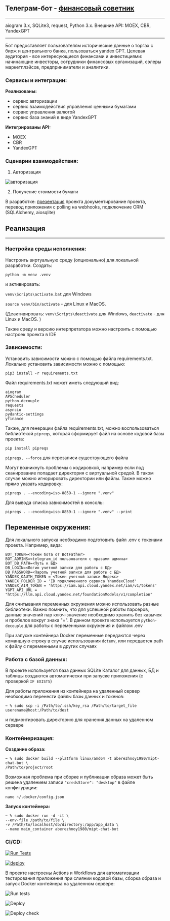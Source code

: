 ## Телеграм-бот - [финансовый советник](https://t.me/finassassin_bot)
<hr>
aiogram 3.x, SQLite3, request, Python 3.x. Внешние API: MOEX, CBR, YandexGPT
<hr>
Бот предоставляет пользователям исторические данные о торгах с бирж и центрального банка,
пользоваться yandex GPT. Целевая аудитория - все интересующиеся финансами и инвестициями:
начинающие инвесторы, сотрудники финансовых организаций, сэлеры маркетплэйсов,
предприниматели и аналитики.

### Сервисы и интеграции:

**Реализованы:** 
* сервис авторизации
* сервис взаимодействия управления ценными бумагами
* сервис управления валютой
* сервис база знаний в виде YandexGPT

**Интегрированы API:**
* MOEX
* CBR
* YandexGPT

### Сценарии взаимодействия:

1. Авторизация

![авторизация](img/auth.png)

2. Получение стоимости бумаги

В разработке: [презентация](https://github.com/Aberezhnoy1980/MIPT_tg_bot/blob/main/img/Berezhnoy_A_finassassin.pdf) 
проекта документирование проекта, перевод приложения с polling на webhooks, подключение ORM (SQLAlchemy, aiosqlite)

## Реализация
<hr>

### Настройка среды исполнения:
Настроить виртуальную среду (опционально) для локальной разработки. Создать:

```shell
python -m venv .venv
```
и активировать:

`venv\Scripts\activate.bat` для Windows

`source venv/bin/activate` - для Linux и MacOS.

(Деактивировать: `venv\Scripts\deactivate` для Windows, `deactivate` - для Linux и MacOS.
)

Также среду и версию интерпретатора можно настроить с помощью настроек проекта в IDE

### Зависимости:
Установить зависимости можно с помощью файла requirements.txt. Локально установить зависимости можно с помощью:

```shell
pip3 install -r requirements.txt
````

Файл requirements.txt может иметь следующий вид:

```
aiogram
APScheduler
python-decouple
requests
asyncio
pydantic-settings
yfinance
```

Также, для генерации файла requirements.txt, можно воспользоваться библиотекой 
`pipreqs`, которая сформирует файл на основе кодовой базы проекта:

`pip install pipreqs`

`pipreqs, --force` для перезаписи существующего файла

Могут возникнуть проблемы с кодировкой, например если под сканирование попадает директория с виртуальной средой. 
В таком случае можно игнорировать директории или файлы. Также можно прямо указать кодировку:

`pipreqs . --encoding=iso-8859-1 --ignore ".venv"` 

Для вывода списка зависимостей в консоль:

`pipreqs . --encoding=iso-8859-1 --ignore ".venv" --print`

## Переменные окружения:
Для локального запуска необходимо подготовить файл .env с токенами проекта. Например, вида:

```
BOT_TOKEN=<токен бота от BotFather>
BOT_ADMINS=<telegram_id пользователя с правами админа>
BOT_DB_PATH=<Путь к БД>
DB_LOGIN=<Логин учетной записи для работы с БД>
DB_PASSWORD=<Пароль учетной записи для работы с БД>
YANDEX_OAUTH_TOKEN = <Токен учетной записи Яндекс>
YANDEX_FOLDER_ID = 'ID подключенного сервиса YnandexCloud'
YANDEX_AIM_TOKEN = 'https://iam.api.cloud.yandex.net/iam/v1/tokens'
YGPT_API_URL = "https://llm.api.cloud.yandex.net/foundationModels/v1/completion"
```

Для считывания переменных окружения можно использовать разные библиотеки. Важно помнить, что для успешной работы 
парсеров, данные значений пар ключ-значение необходимо хранить без кавычек и пробелов вокруг знака "=". В данном проекте используется 
`python-decouple` для работы с переменными окружения и файлом .env

При запуске контейнера Docker переменные передаются через командную строку в случае использования `dotenv`, 
или передается path к файлу с переменными в других случаях

### Работа с базой данных:
В проекте используется база данных SQLite
Каталог для данных, БД и таблицы создаются автоматически при запуске приложения (с проверкой `IF EXISTS`)

Для работы приложения из контейнера на удаленный сервер необходимо перенести файлы базы данных и токенов:

```shell
~ % sudo scp -i /Path/to/.ssh/key_rsa /Path/to/target_file userename@host:/Path/to/dest
```

и подмонтировать директорию для хранения данных на удаленном сервере

### Контейнеризация:
**Создание образа:**

```shell
~ % sudo docker build --platform linux/amd64 -t aberezhnoy1980/mipt-chat-bot \
/Path/to/project/root
```
Возможная проблема при сборке и публикации образа может быть решена удалением записи `"credsStore": "desktop"` 
в файле конфигурации:

```shell
nano ~/.docker/config.json
```

**Запуск контейнера:**

```shell
~ % sudo docker run -d -it \
--env-file /path/to/file \
-v /Path/to/localhost/db/directory:/app/app_data \
--name main_container aberezhnoy1980/mipt-chat-bot
```

### CI/CD:

[![Run Tests](https://github.com/Aberezhnoy1980/MIPT_tg_bot/actions/workflows/Tests.yml/badge.svg)](https://github.com/Aberezhnoy1980/MIPT_tg_bot/actions/workflows/Tests.yml)

[![deploy](https://github.com/Aberezhnoy1980/MIPT_tg_bot/actions/workflows/Deploy_config.yml/badge.svg)](https://github.com/Aberezhnoy1980/MIPT_tg_bot/actions/workflows/Deploy_config.yml)

В проекте настроены Actions и Workflows для автоматизации тестирования приложения при слиянии кодовой базы, сборка образа 
и запуск Docker контейнера на удаленном сервере:

![Run tests](img/CI_teest.png)

![Deploy](img/CD_deploy1.png)

![Deploy check](img/CD_deploy2.png)
